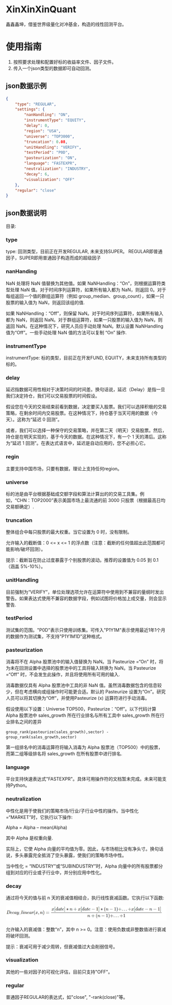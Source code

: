 # XinXinXinQuant
鑫鑫鑫坤，借鉴世界级量化对冲基金，构造的线性回测平台。

# 使用指南
1. 按照要求处理和配置好标的收益率文件、因子文件。
2. 传入一个json类型的数据即可自动回测。

## json数据示例
```json
{
    "type": "REGULAR",
    "settings": {
        "nanHandling": "ON",
        "instrumentType": "EQUITY",
        "delay": 0,
        "region": "USA",
        "universe": "TOP3000",
        "truncation": 0.08,
        "unitHandling": "VERIFY",
        "testPeriod": "P0D",
        "pasteurization": "ON",
        "language": "FASTEXPR",
        "neutralization": "INDUSTRY",
        "decay": 6,
        "visualization": "OFF"
    },
    "regular": "close"
}
```

## json数据说明
目录:


### type
type: 回测类型，目前正在开发REGULAR, 未来支持SUPER。
REGULAR即普通因子，SUPER即用普通因子构造而成的超级因子

### nanHanding
NaN 处理将 NaN 值替换为其他值。如果 NaNHandling：“On”，则根据运算符类型处理 NaN 值。对于时间序列运算符，如果所有输入都为 NaN，则返回 0。对于每组返回一个值的群组运算符（例如 group_median、group_count），如果一只股票的输入值为 NaN，则返回该组的值.

如果 NaNHandling：“Off”，则保留 NaN。对于时间序列运算符，如果所有输入都为 NaN，则返回 NaN。对于群组运算符，如果一只股票的输入值为 NaN，则返回 NaN。在这种情况下，研究人员应手动处理 NaN。默认设置 NaNHandling 值为“Off”。一些手动处理 NaN 值的方法可以复制 “On” 操作.

### instrumentType
instrumentType: 标的类型，目前正在开发FUND, EQUITY，未来支持所有类型的标的。

### delay
延迟指数据可用性相对于决策时间的时间差。换句话说，延迟（Delay）是指一旦我们决定持仓，我们可以交易股票的时间假设。

假设您在今天的交易结束前看到数据，决定要买入股票。我们可以选择积极的交易策略，在剩余时间内交易股票。在这种情况下，持仓基于当天可用的数据（今天）。这称为“延迟 0 回测”。

或者，我们可以选择一种保守的交易策略，并在第二天（明天）交易股票。然后，持仓是在明天实现的，基于今天的数据。在这种情况下，有一个 1 天的滞后。这称为“延迟 1 回测”。在表达式语言中，延迟是自动应用的，您不必担心它。

### regin
主要支持中国市场，只要有数据，理论上支持任何region。

### universe
标的池是由平台根据基础成交额字段和算法计算出的的交易工具集。例如，“CHN：TOP2000”表示美国市场上最流通的前 3000 只股票（根据最高日均交易额确定）.

### truncation
整体组合中每只股票的最大权重。当它设置为 0 时，没有限制。

允许输入的截断值：0 <= x <= 1 的浮点数（注意：截断的任何值超出此范围都可能影响/破坏回测）。

提示：截断旨在防止过度暴露于个别股票的波动。推荐的设置值为 0.05 到 0.1（涵盖 5%-10%）。

### unitHandling
目前强制为“VERIFY”，单位处理选项允许在运算符中使用到不兼容的量纲时发出警告。如果表达式使用不兼容的数据字段，例如试图将价格加上成交量，则会显示警告.

### testPeriod
测试集的范围。"P0D"表示只使用训练集。可传入"P1Y1M"表示使用最近1年1个月的数据作为测试集，不支持"P1Y1M1D"这种格式。

### pasteurization
消毒将不在 Alpha 股票池中的输入值替换为 NaN。当 Pasteurize =“On” 时，将为未在回测设置中选择的股票池中的工具将输入转换为 NaN。当 Pasteurize =“Off” 时，不会发生此操作，并且将使用所有可用的输入.

消毒数据仅具有 Alpha 股票池中工具的非 NaN 值。虽然消毒数据包含的信息较少，但在考虑横向或组操作时可能更合适。默认的 Pasteurize 设置为“On”。研究人员可以将其切换为“Off”，并使用Pasteurize (x) 运算符进行手动消毒。

假设使用以下设置：Universe TOP500，Pasteurize：“Off”。以下代码计算 Alpha 股票池中 sales_growth 所在行业排名与所有工具中 sales_growth 所在行业排名之间的差异
```text
group_rank(pasteurize(sales_growth),sector) - group_rank(sales_growth,sector)
```
第一组排名中的消毒运算符将输入消毒为 Alpha 股票池（TOP500）中的股票，而第二组等级排名将 sales_growth 在所有股票中进行排名.

### language
平台支持快速表达式"FASTEXPR"。具体可用操作符的文档暂未完成。未来可能支持Python。

### neutralization
中性化是用于使我们的策略市场/行业/子行业中性的操作。当中性化 =“MARKET”时，它执行以下操作:

Alpha = Alpha – mean(Alpha)

其中 Alpha 是权重向量.

实际上，它使 Alpha 向量的平均值为零。因此，与市场相比没有净头寸。换句话说，多头暴露完全抵消了空头暴露，使我们的策略市场中性。

当中性化 = “INDUSTRY”或“SUBINDUSTRY”时，Alpha 向量中的所有股票都分组到对应的行业或子行业中，并分别应用中性化。

### decay
通过将今天的值与前 n 天的衰减值相结合，执行线性衰减函数。它执行以下函数:

![decay公式](https://raw.githubusercontent.com/xuxinhuali/XinXinXinQuant/main/docs/images/decay%E5%85%AC%E5%BC%8F.jpg)
 
允许输入的衰减值：整数“n”，其中 n >= 0。注意：使用负数或非整数值进行衰减将破坏回测。

提示：衰减可用于减少周转，但衰减值过大会削弱信号。

### visualization
其他的一些对因子的可视化评估，目前只支持"OFF"。

### regular
普通因子REGULAR的表达式，如"close", "-rank(close)"等。

